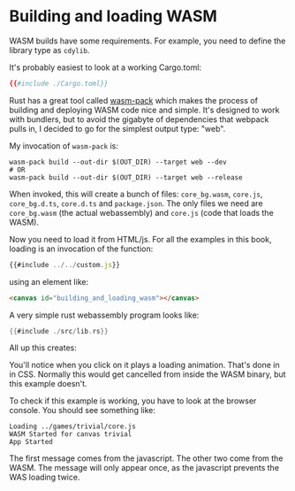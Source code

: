 # Building and loading WASM

WASM builds have some requirements. For example, you need to define the library
type as `cdylib`.

It's probably easiest to look at a working Cargo.toml:
```toml
{{#include ./Cargo.toml}}
```

Rust has a great tool called [wasm-pack](https://github.com/rustwasm/wasm-pack) which makes the process of building
and deploying WASM code nice and simple. It's designed to work with bundlers,
but to avoid the gigabyte of dependencies that webpack pulls in, I decided to
go for the simplest output type: "web".

My invocation of `wasm-pack` is:

```shell
wasm-pack build --out-dir $(OUT_DIR) --target web --dev
# OR
wasm-pack build --out-dir $(OUT_DIR) --target web --release
```

When invoked, this will create a bunch of files: `core_bg.wasm`, `core.js`, `core_bg.d.ts`, `core.d.ts` and `package.json`.
The only files we need are `core_bg.wasm` (the actual webassembly) and `core.js` (code that loads the WASM).

Now you need to load it from HTML/js. For all the examples in this book, loading
is an invocation of the function:

```javascript
{{#include ../../custom.js}}
```

using an element like:

```html
<canvas id="building_and_loading_wasm"></canvas>
```

A very simple rust webassembly program looks like:

```rust
{{#include ./src/lib.rs}}
```

All up this creates:

<canvas id="building_and_loading_wasm"></canvas>

You'll notice when you click on it plays a loading animation. That's done in
in CSS. Normally this would get cancelled from inside the WASM binary, but
this example doesn't.

To check if this example is working, you have to look at the browser console.
You should see something like:

```
Loading ../games/trivial/core.js
WASM Started for canvas trivial
App Started
```

The first message comes from the javascript. The other two come from the WASM.
The message will only appear once, as the javascript prevents the WAS loading
twice.
